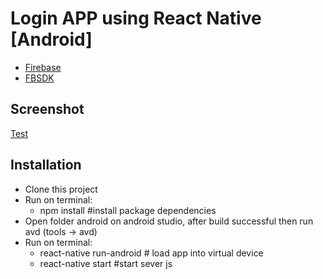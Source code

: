 # Login APP using React Native [Android]

- [Firebase](https://firebase.google.com/)
- [FBSDK](https://github.com/facebook/react-native-fbsdk)

## Screenshot

[Test](img/android-img.png)

## Installation

- Clone this project
- Run on terminal:
  - npm install #install package dependencies
- Open folder android on android studio, after build successful then run avd (tools -> avd)
- Run on terminal:
  - react-native run-android # load app into virtual device
  - react-native start #start sever js
